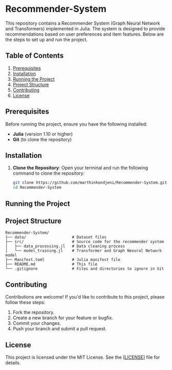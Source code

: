 # Recommender-System
This repository contains a Recommender System (Graph Neural Network and Transformers) implemented in Julia. The system is designed to provide recommendations based on user preferences and item features. Below are the steps to set up and run the project.

## Table of Contents
1. [Prerequisites](#prerequisites)
2. [Installation](#installation)
3. [Running the Project](#running-the-project)
4. [Project Structure](#project-structure)
5. [Contributing](#contributing)
6. [License](#license)


## Prerequisites

Before running the project, ensure you have the following installed:

- **Julia** (version 1.10 or higher)
- **Git** (to clone the repository)

## Installation
1. **Clone the Repository**:
   Open your terminal and run the following command to clone the repository:

   ```bash
   git clone https://github.com/marthinkondjeni/Recommender-System.git
   cd Recommender-System
   
## Running the Project


## Project Structure
```
Recommender-System/
├── data/                    # Dataset files
├── src/                     # Source code for the recommender system
│   ├── data_processing.jl   # Data cleaning process
│   └── model_training.jl    # Transformer and Graph Neeural Network model 
├── Manifest.toml            # Julia manifest file
├── README.md                # This file
└── .gitignore               # Files and directories to ignore in Git

```
## Contributing
Contributions are welcome! If you'd like to contribute to this project, please follow these steps:

1. Fork the repository.
2. Create a new branch for your feature or bugfix.
3. Commit your changes.
4. Push your branch and submit a pull request.

## License
This project is licensed under the MIT License. See the [[LICENSE](https://github.com/marthinkondjeni/Recommender-System/blob/main/LICENSE)] file for details.
